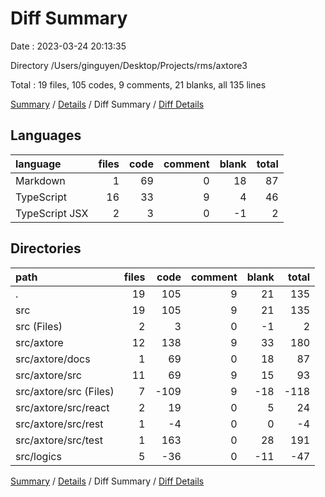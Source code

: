 # Diff Summary

Date : 2023-03-24 20:13:35

Directory /Users/ginguyen/Desktop/Projects/rms/axtore3

Total : 19 files,  105 codes, 9 comments, 21 blanks, all 135 lines

[Summary](results.md) / [Details](details.md) / Diff Summary / [Diff Details](diff-details.md)

## Languages
| language | files | code | comment | blank | total |
| :--- | ---: | ---: | ---: | ---: | ---: |
| Markdown | 1 | 69 | 0 | 18 | 87 |
| TypeScript | 16 | 33 | 9 | 4 | 46 |
| TypeScript JSX | 2 | 3 | 0 | -1 | 2 |

## Directories
| path | files | code | comment | blank | total |
| :--- | ---: | ---: | ---: | ---: | ---: |
| . | 19 | 105 | 9 | 21 | 135 |
| src | 19 | 105 | 9 | 21 | 135 |
| src (Files) | 2 | 3 | 0 | -1 | 2 |
| src/axtore | 12 | 138 | 9 | 33 | 180 |
| src/axtore/docs | 1 | 69 | 0 | 18 | 87 |
| src/axtore/src | 11 | 69 | 9 | 15 | 93 |
| src/axtore/src (Files) | 7 | -109 | 9 | -18 | -118 |
| src/axtore/src/react | 2 | 19 | 0 | 5 | 24 |
| src/axtore/src/rest | 1 | -4 | 0 | 0 | -4 |
| src/axtore/src/test | 1 | 163 | 0 | 28 | 191 |
| src/logics | 5 | -36 | 0 | -11 | -47 |

[Summary](results.md) / [Details](details.md) / Diff Summary / [Diff Details](diff-details.md)